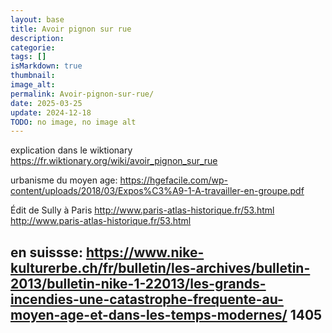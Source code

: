 ```yaml
---
layout: base
title: Avoir pignon sur rue
description: 
categorie: 
tags: []
isMarkdown: true
thumbnail: 
image_alt: 
permalink: Avoir-pignon-sur-rue/
date: 2025-03-25
update: 2024-12-18
TODO: no image, no image alt
---
```




explication dans le wiktionary
https://fr.wiktionary.org/wiki/avoir_pignon_sur_rue

urbanisme du moyen age:
https://hgefacile.com/wp-content/uploads/2018/03/Expos%C3%A9-1-A-travailler-en-groupe.pdf

Édit de Sully à Paris http://www.paris-atlas-historique.fr/53.html
http://www.paris-atlas-historique.fr/53.html

en suissse: https://www.nike-kulturerbe.ch/fr/bulletin/les-archives/bulletin-2013/bulletin-nike-1-22013/les-grands-incendies-une-catastrophe-frequente-au-moyen-age-et-dans-les-temps-modernes/ 1405
---